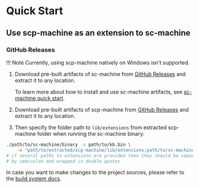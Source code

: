 # Quick Start

## Use scp-machine as an extension to sc-machine

### GitHub Releases

!!! Note
    Currently, using scp-machine natively on Windows isn't supported.

1. Download pre-built artifacts of sc-machine from [GitHub Releases](https://github.com/ostis-ai/sc-machine/releases) and extract it to any location.
    
    To learn more about how to install and use sc-machine artifacts, see [sc-machine quick start](https://ostis-ai.github.io/sc-machine/quick_start).

2. Download pre-built artifacts of scp-machine from [GitHub Releases](https://github.com/ostis-ai/scp-machine/releases) and extract it to any location.

3. Then specify the folder path to `lib/extensions` from extracted scp-machine folder when running the sc-machine binary:

```sh
./path/to/sc-machine/binary -s path/to/kb.bin \
    -e "path/to/extracted/scp-machine/lib/extensions;path/to/sc-machine/lib/extensions"
# if several paths to extensions are provided then they should be separated 
# by semicolon and wrapped in double quotes
```

In case you want to make changes to the project sources, please refer to the [build system docs](build/build_system.md).
